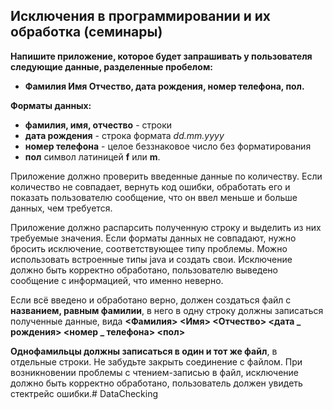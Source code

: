 ## Исключения в программировании и их обработка (семинары)

**Напишите приложение, которое будет запрашивать у пользователя следующие данные, разделенные пробелом:**    
- **Фамилия Имя Отчество, дата рождения, номер телефона, пол.**

**Форматы данных:**  
- **фамилия, имя, отчество** - строки
- **дата рождения** - строка формата *dd.mm.yyyy*
- **номер телефона** - целое беззнаковое число без форматирования
- **пол** символ латиницей **f** или **m**.

Приложение должно проверить введенные данные по количеству. Если количество не совпадает, вернуть код ошибки, обработать его и показать пользователю сообщение, что он ввел меньше и больше данных, чем требуется.

Приложение должно распарсить полученную строку и выделить из них требуемые значения. Если форматы данных не совпадают, нужно бросить исключение, соответствующее типу проблемы. Можно использовать встроенные типы java и создать свои. Исключение должно быть корректно обработано, пользователю выведено сообщение с информацией, что именно неверно.

Если всё введено и обработано верно, должен создаться файл с **названием, равным фамилии**, в него в одну строку должны записаться полученные данные, вида
**<Фамилия> <Имя> <Отчество> <дата _ рождения> <номер _ телефона> <пол>**

**Однофамильцы должны записаться в один и тот же файл**, в отдельные строки.
Не забудьте закрыть соединение с файлом.
При возникновении проблемы с чтением-записью в файл, исключение должно быть корректно обработано, пользователь должен увидеть стектрейс ошибки.#   D a t a C h e c k i n g  
 